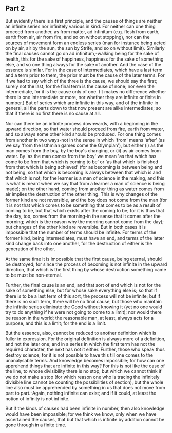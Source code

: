 ## Part 2

But evidently there is a first principle, and the causes of things are neither an infinite series nor infinitely various in kind.
For neither can one thing proceed from another, as from matter, ad infinitum (e.g.
flesh from earth, earth from air, air from fire, and so on without stopping), nor can the sources of movement form an endless series (man for instance being acted on by air, air by the sun, the sun by Strife, and so on without limit).
Similarly the final causes cannot go on ad infinitum,-walking being for the sake of health, this for the sake of happiness, happiness for the sake of something else, and so one thing always for the sake of another.
And the case of the essence is similar.
For in the case of intermediates, which have a last term and a term prior to them, the prior must be the cause of the later terms.
For if we had to say which of the three is the cause, we should say the first; surely not the last, for the final term is the cause of none; nor even the intermediate, for it is the cause only of one.
(It makes no difference whether there is one intermediate or more, nor whether they are infinite or finite in number.)
But of series which are infinite in this way, and of the infinite in general, all the parts down to that now present are alike intermediates; so that if there is no first there is no cause at all.

Nor can there be an infinite process downwards, with a beginning in the upward direction, so that water should proceed from fire, earth from water, and so always some other kind should be produced.
For one thing comes from another in two ways-not in the sense in which 'from' means 'after' (as we say 'from the Isthmian games come the Olympian'), but either (i) as the man comes from the boy, by the boy's changing, or (ii) as air comes from water.
By 'as the man comes from the boy' we mean 'as that which has come to be from that which is coming to be' or 'as that which is finished from that which is being achieved' (for as becoming is between being and not being, so that which is becoming is always between that which is and that which is not; for the learner is a man of science in the making, and this is what is meant when we say that from a learner a man of science is being made); on the other hand, coming from another thing as water comes from air implies the destruction of the other thing.
This is why changes of the former kind are not reversible, and the boy does not come from the man (for it is not that which comes to be something that comes to be as a result of coming to be, but that which exists after the coming to be; for it is thus that the day, too, comes from the morning-in the sense that it comes after the morning; which is the reason why the morning cannot come from the day); but changes of the other kind are reversible.
But in both cases it is impossible that the number of terms should be infinite.
For terms of the former kind, being intermediates, must have an end, and terms of the latter kind change back into one another, for the destruction of either is the generation of the other.

At the same time it is impossible that the first cause, being eternal, should be destroyed; for since the process of becoming is not infinite in the upward direction, that which is the first thing by whose destruction something came to be must be non-eternal.

Further, the final cause is an end, and that sort of end which is not for the sake of something else, but for whose sake everything else is; so that if there is to be a last term of this sort, the process will not be infinite; but if there is no such term, there will be no final cause, but those who maintain the infinite series eliminate the Good without knowing it (yet no one would try to do anything if he were not going to come to a limit); nor would there be reason in the world; the reasonable man, at least, always acts for a purpose, and this is a limit; for the end is a limit.

But the essence, also, cannot be reduced to another definition which is fuller in expression.
For the original definition is always more of a definition, and not the later one; and in a series in which the first term has not the required character, the next has not it either.
Further, those who speak thus destroy science; for it is not possible to have this till one comes to the unanalysable terms.
And knowledge becomes impossible; for how can one apprehend things that are infinite in this way?
For this is not like the case of the line, to whose divisibility there is no stop, but which we cannot think if we do not make a stop (for which reason one who is tracing the infinitely divisible line cannot be counting the possibilities of section), but the whole line also must be apprehended by something in us that does not move from part to part.-Again, nothing infinite can exist; and if it could, at least the notion of infinity is not infinite.

But if the kinds of causes had been infinite in number, then also knowledge would have been impossible; for we think we know, only when we have ascertained the causes, that but that which is infinite by addition cannot be gone through in a finite time.

